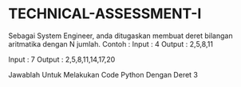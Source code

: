 # TECHNICAL-ASSESSMENT-I
Sebagai System Engineer, anda ditugaskan membuat deret bilangan aritmatika dengan N jumlah. 
Contoh : 
Input : 4 
Output : 2,5,8,11 

Input : 7 
Output : 2,5,8,11,14,17,20

Jawablah Untuk Melakukan Code Python Dengan Deret 3
